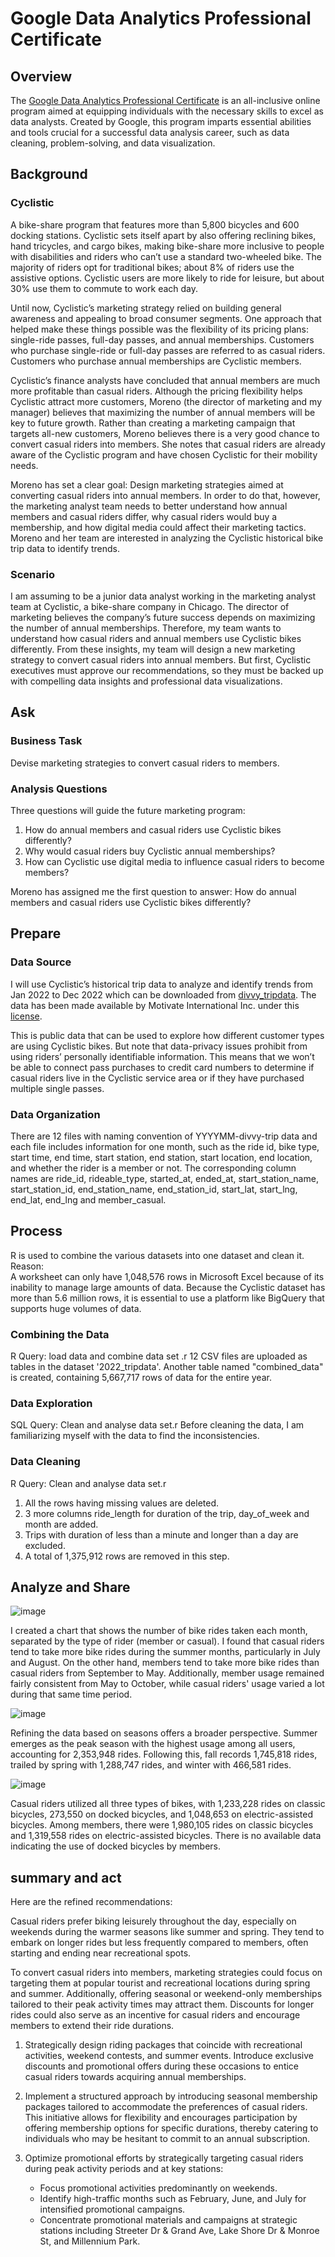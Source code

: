# Google Data Analytics Professional Certificate

## Overview

The [Google Data Analytics Professional Certificate](https://www.coursera.org/professional-certificates/google-data-analytics?utm_source=google&utm_medium=institutions&utm_campaign=gwgsite-gDigital-emprohpp-certs-launch) is an all-inclusive online program aimed at equipping individuals with the necessary skills to excel as data analysts. Created by Google, this program imparts essential abilities and tools crucial for a successful data analysis career, such as data cleaning, problem-solving, and data visualization.

## Background
### Cyclistic
A bike-share program that features more than 5,800 bicycles and 600 docking stations. Cyclistic sets itself apart by also offering reclining bikes, hand tricycles, and cargo bikes, making bike-share more inclusive to people with disabilities and riders who can’t use a standard two-wheeled bike. The majority of riders opt for traditional bikes; about 8% of riders use the assistive options. Cyclistic users are more likely to ride for leisure, but about 30% use them to commute to work each day.   
  
Until now, Cyclistic’s marketing strategy relied on building general awareness and appealing to broad consumer segments. One approach that helped make these things possible was the flexibility of its pricing plans: single-ride passes, full-day passes, and annual memberships. Customers who purchase single-ride or full-day passes are referred to as casual riders. Customers who purchase annual memberships are Cyclistic members.  
  
Cyclistic’s finance analysts have concluded that annual members are much more profitable than casual riders. Although the pricing flexibility helps Cyclistic attract more customers, Moreno (the director of marketing and my manager) believes that maximizing the number of annual members will be key to future growth. Rather than creating a marketing campaign that targets all-new customers, Moreno believes there is a very good chance to convert casual riders into members. She notes that casual riders are already aware of the Cyclistic program and have chosen Cyclistic for their mobility needs.  

Moreno has set a clear goal: Design marketing strategies aimed at converting casual riders into annual members. In order to do that, however, the marketing analyst team needs to better understand how annual members and casual riders differ, why casual riders would buy a membership, and how digital media could affect their marketing tactics. Moreno and her team are interested in analyzing the Cyclistic historical bike trip data to identify trends.  

### Scenario
I am assuming to be a junior data analyst working in the marketing analyst team at Cyclistic, a bike-share company in Chicago. The director of marketing believes the company’s future success depends on maximizing the number of annual memberships. Therefore, my team wants to understand how casual riders and annual members use Cyclistic bikes differently. From these insights, my team will design a new marketing strategy to convert casual riders into annual members. But first, Cyclistic executives must approve our recommendations, so they must be backed up with compelling data insights and professional data visualizations.

## Ask
### Business Task
Devise marketing strategies to convert casual riders to members.
### Analysis Questions
Three questions will guide the future marketing program:  
1. How do annual members and casual riders use Cyclistic bikes differently?  
2. Why would casual riders buy Cyclistic annual memberships?  
3. How can Cyclistic use digital media to influence casual riders to become members?  

Moreno has assigned me the first question to answer: How do annual members and casual riders use Cyclistic bikes differently?
## Prepare
### Data Source
I will use Cyclistic’s historical trip data to analyze and identify trends from Jan 2022 to Dec 2022 which can be downloaded from [divvy_tripdata](https://divvy-tripdata.s3.amazonaws.com/index.html). The data has been made available by Motivate International Inc. under this [license](https://www.divvybikes.com/data-license-agreement).  
  
This is public data that can be used to explore how different customer types are using Cyclistic bikes. But note that data-privacy issues prohibit from using riders’ personally identifiable information. This means that we won’t be able to connect pass purchases to credit card numbers to determine if casual riders live in the Cyclistic service area or if they have purchased multiple single passes.
### Data Organization
There are 12 files with naming convention of YYYYMM-divvy-trip data and each file includes information for one month, such as the ride id, bike type, start time, end time, start station, end station, start location, end location, and whether the rider is a member or not. The corresponding column names are ride_id, rideable_type, started_at, ended_at, start_station_name, start_station_id, end_station_name, end_station_id, start_lat, start_lng, end_lat, end_lng and member_casual.

## Process
R is used to combine the various datasets into one dataset and clean it.    
Reason:  
A worksheet can only have 1,048,576 rows in Microsoft Excel because of its inability to manage large amounts of data. Because the Cyclistic dataset has more than 5.6 million rows, it is essential to use a platform like BigQuery that supports huge volumes of data.
### Combining the Data
R Query: load data and combine data set .r
12 CSV files are uploaded as tables in the dataset '2022_tripdata'. Another table named "combined_data" is created, containing 5,667,717 rows of data for the entire year. 
### Data Exploration
SQL Query: Clean and analyse data set.r
Before cleaning the data, I am familiarizing myself with the data to find the inconsistencies.  

### Data Cleaning
R Query: Clean and analyse data set.r
1. All the rows having missing values are deleted.  
2. 3 more columns ride_length for duration of the trip, day_of_week and month are added.  
3. Trips with duration of less than a minute and longer than a day are excluded.
4. A total of 1,375,912 rows are removed in this step.

## Analyze and Share
![image](https://github.com/ibrahimibyy/Google-data-cyclstic-case-study/assets/138511688/96170b23-422e-4a1e-8e4a-d8c65ff62ecd)



I created a chart that shows the number of bike rides taken each month, separated by the type of rider (member or casual). I found that casual riders tend to take more bike rides during the summer months, particularly in July and August. On the other hand, members tend to take more bike rides than casual riders from September to May. Additionally, member usage remained fairly consistent from May to October, while casual riders' usage varied a lot during that same time period.


![image](https://github.com/ibrahimibyy/Google-data-cyclstic-case-study/assets/138511688/057cdc06-55cd-4500-b8d1-ffe720096e4a)



Refining the data based on seasons offers a broader perspective. Summer emerges as the peak season with the highest usage among all users, accounting for 2,353,948 rides. Following this, fall records 1,745,818 rides, trailed by spring with 1,288,747 rides, and winter with 466,581 rides.



![image](https://github.com/ibrahimibyy/Google-data-cyclstic-case-study/assets/138511688/9b718ac0-aadc-416a-ae11-9beeae333d23)


Casual riders utilized all three types of bikes, with 1,233,228 rides on classic bicycles, 273,550 on docked bicycles, and 1,048,653 on electric-assisted bicycles. Among members, there were 1,980,105 rides on classic bicycles and 1,319,558 rides on electric-assisted bicycles. There is no available data indicating the use of docked bicycles by members.



## summary and act 

Here are the refined recommendations:


Casual riders prefer biking leisurely throughout the day, especially on weekends during the warmer seasons like summer and spring. They tend to embark on longer rides but less frequently compared to members, often starting and ending near recreational spots.

To convert casual riders into members, marketing strategies could focus on targeting them at popular tourist and recreational locations during spring and summer. Additionally, offering seasonal or weekend-only memberships tailored to their peak activity times may attract them. Discounts for longer rides could also serve as an incentive for casual riders and encourage members to extend their ride durations.
1. Strategically design riding packages that coincide with recreational activities, weekend contests, and summer events. Introduce exclusive discounts and promotional offers during these occasions to entice casual riders towards acquiring annual memberships.

2. Implement a structured approach by introducing seasonal membership packages tailored to accommodate the preferences of casual riders. This initiative allows for flexibility and encourages participation by offering membership options for specific durations, thereby catering to individuals who may be hesitant to commit to an annual subscription.

3. Optimize promotional efforts by strategically targeting casual riders during peak activity periods and at key stations:

   - Focus promotional activities predominantly on weekends.
   - Identify high-traffic months such as February, June, and July for intensified promotional campaigns.
   - Concentrate promotional materials and campaigns at strategic stations including Streeter Dr & Grand Ave, Lake Shore Dr & Monroe St, and Millennium Park.
